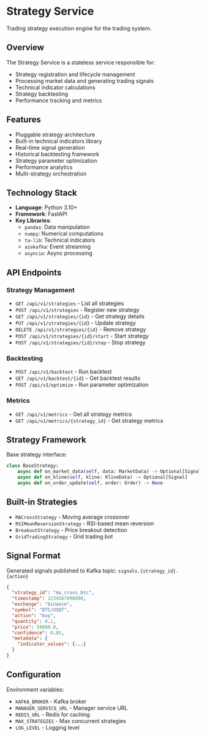 # Strategy Service

Trading strategy execution engine for the trading system.

## Overview

The Strategy Service is a stateless service responsible for:
- Strategy registration and lifecycle management
- Processing market data and generating trading signals
- Technical indicator calculations
- Strategy backtesting
- Performance tracking and metrics

## Features

- Pluggable strategy architecture
- Built-in technical indicators library
- Real-time signal generation
- Historical backtesting framework
- Strategy parameter optimization
- Performance analytics
- Multi-strategy orchestration

## Technology Stack

- **Language**: Python 3.10+
- **Framework**: FastAPI
- **Key Libraries**:
  - `pandas`: Data manipulation
  - `numpy`: Numerical computations
  - `ta-lib`: Technical indicators
  - `aiokafka`: Event streaming
  - `asyncio`: Async processing

## API Endpoints

### Strategy Management
- `GET /api/v1/strategies` - List all strategies
- `POST /api/v1/strategies` - Register new strategy
- `GET /api/v1/strategies/{id}` - Get strategy details
- `PUT /api/v1/strategies/{id}` - Update strategy
- `DELETE /api/v1/strategies/{id}` - Remove strategy
- `POST /api/v1/strategies/{id}/start` - Start strategy
- `POST /api/v1/strategies/{id}/stop` - Stop strategy

### Backtesting
- `POST /api/v1/backtest` - Run backtest
- `GET /api/v1/backtest/{id}` - Get backtest results
- `POST /api/v1/optimize` - Run parameter optimization

### Metrics
- `GET /api/v1/metrics` - Get all strategy metrics
- `GET /api/v1/metrics/{strategy_id}` - Get strategy metrics

## Strategy Framework

Base strategy interface:
```python
class BaseStrategy:
    async def on_market_data(self, data: MarketData) -> Optional[Signal]
    async def on_kline(self, kline: KlineData) -> Optional[Signal]
    async def on_order_update(self, order: Order) -> None
```

## Built-in Strategies

- `MACrossStrategy` - Moving average crossover
- `RSIMeanReversionStrategy` - RSI-based mean reversion
- `BreakoutStrategy` - Price breakout detection
- `GridTradingStrategy` - Grid trading bot

## Signal Format

Generated signals published to Kafka topic: `signals.{strategy_id}.{action}`

```json
{
  "strategy_id": "ma_cross_btc",
  "timestamp": 1234567890000,
  "exchange": "binance",
  "symbol": "BTC/USDT",
  "action": "buy",
  "quantity": 0.1,
  "price": 50000.0,
  "confidence": 0.85,
  "metadata": {
    "indicator_values": {...}
  }
}
```

## Configuration

Environment variables:
- `KAFKA_BROKER` - Kafka broker
- `MANAGER_SERVICE_URL` - Manager service URL
- `REDIS_URL` - Redis for caching
- `MAX_STRATEGIES` - Max concurrent strategies
- `LOG_LEVEL` - Logging level